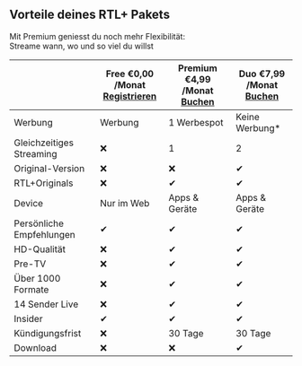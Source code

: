 ## Vorteile deines RTL+ Pakets
Mit Premium geniesst du noch mehr Flexibilität:<br>
Streame wann, wo und so viel du willst

| | Free €0,00 /Monat<br> [Registrieren](https://youtu.be/rcXyN_cfGY8) | Premium €4,99 /Monat<br> [Buchen](https://youtu.be/rcXyN_cfGY8)  | Duo €7,99 /Monat<br> [Buchen](https://youtu.be/rcXyN_cfGY8) |
| ------ | ------ | ------ | ------ |
| Werbung | Werbung | 1 Werbespot | Keine Werbung* |
| Gleichzeitiges Streaming | ❌ | 1 | 2 |
| Original-Version | ❌ | ❌ | ✔ |
| RTL+Originals | ❌ | ✔ | ✔ |
| Device | Nur im Web | Apps & Geräte | Apps & Geräte |
| Persönliche Empfehlungen | ✔ | ✔ | ✔ |
| HD-Qualität | ❌ | ✔ | ✔ |
| Pre-TV | ❌ | ✔ | ✔ |
| Über 1000 Formate | ❌ | ✔ | ✔ |
| 14 Sender Live | ❌ | ✔ | ✔ |
| Insider | ✔ | ✔ | ✔ |
| Kündigungsfrist | ❌ | 30 Tage | 30 Tage |
| Download | ❌ | ❌ | ✔ |
